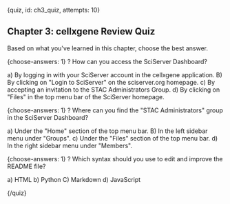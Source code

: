 
{quiz, id: ch3_quiz, attempts: 10}

## Chapter 3: cellxgene Review Quiz

Based on what you've learned in this chapter, choose the best answer.

{choose-answers: 1}
? How can you access the SciServer Dashboard?

a) By logging in with your SciServer account in the cellxgene application.
B) By clicking on "Login to SciServer" on the sciserver.org homepage.
c) By accepting an invitation to the STAC Administrators Group.
d) By clicking on "Files" in the top menu bar of the SciServer homepage.

{choose-answers: 1}
? Where can you find the "STAC Administrators" group in the SciServer Dashboard?

a) Under the "Home" section of the top menu bar.
B) In the left sidebar menu under "Groups".
c) Under the "Files" section of the top menu bar.
d) In the right sidebar menu under "Members".

{choose-answers: 1}
? Which syntax should you use to edit and improve the README file?

a) HTML
b) Python
C) Markdown
d) JavaScript

{/quiz}
